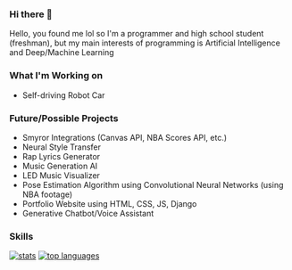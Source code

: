 ### Hi there 👋
Hello, you found me lol so I'm a programmer and high school student (freshman), but my main interests of programming is Artificial Intelligence and Deep/Machine Learning

### What I'm Working on 

- Self-driving Robot Car

### Future/Possible Projects

- Smyror Integrations (Canvas API, NBA Scores API, etc.)
- Neural Style Transfer
- Rap Lyrics Generator
- Music Generation AI
- LED Music Visualizer
- Pose Estimation Algorithm using Convolutional Neural Networks (using NBA footage)
- Portfolio Website using HTML, CSS, JS, Django
- Generative Chatbot/Voice Assistant

### Skills
[![stats](https://github-readme-stats.vercel.app/api?username=elementzprojects&show_icons=true)](https://github.com/anuraghazra/github-readme-stats)
[![top languages](https://github-readme-stats.vercel.app/api/top-langs?username=elementzprojects&layout=compact)](https://github.com/anuraghazra/github-readme-stats)

